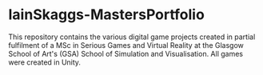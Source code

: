 # IainSkaggs-MastersPortfolio
This repository contains the various digital game projects created in partial fulfilment of a MSc in Serious Games and Virtual Reality at the Glasgow School of Art's (GSA) School of Simulation and Visualisation. All games were created in Unity.
